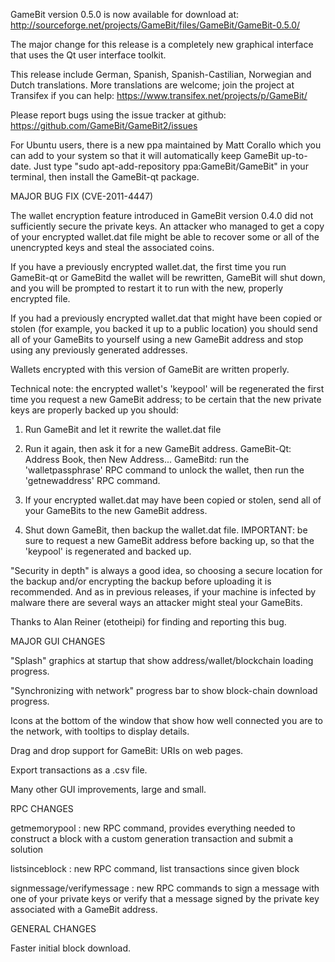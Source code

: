 GameBit version 0.5.0 is now available for download at:
http://sourceforge.net/projects/GameBit/files/GameBit/GameBit-0.5.0/

The major change for this release is a completely new graphical interface that uses the Qt user interface toolkit.

This release include German, Spanish, Spanish-Castilian, Norwegian and Dutch translations. More translations are welcome; join the project at Transifex if you can help:
https://www.transifex.net/projects/p/GameBit/

Please report bugs using the issue tracker at github:
https://github.com/GameBit/GameBit2/issues

For Ubuntu users, there is a new ppa maintained by Matt Corallo which you can add to your system so that it will automatically keep GameBit up-to-date.  Just type "sudo apt-add-repository ppa:GameBit/GameBit" in your terminal, then install the GameBit-qt package.

MAJOR BUG FIX  (CVE-2011-4447)

The wallet encryption feature introduced in GameBit version 0.4.0 did not sufficiently secure the private keys. An attacker who
managed to get a copy of your encrypted wallet.dat file might be able to recover some or all of the unencrypted keys and steal the
associated coins.

If you have a previously encrypted wallet.dat, the first time you run GameBit-qt or GameBitd the wallet will be rewritten, GameBit will
shut down, and you will be prompted to restart it to run with the new, properly encrypted file.

If you had a previously encrypted wallet.dat that might have been copied or stolen (for example, you backed it up to a public
location) you should send all of your GameBits to yourself using a new GameBit address and stop using any previously generated addresses.

Wallets encrypted with this version of GameBit are written properly.

Technical note: the encrypted wallet's 'keypool' will be regenerated the first time you request a new GameBit address; to be certain that the
new private keys are properly backed up you should:

1. Run GameBit and let it rewrite the wallet.dat file

2. Run it again, then ask it for a new GameBit address.
GameBit-Qt: Address Book, then New Address...
GameBitd: run the 'walletpassphrase' RPC command to unlock the wallet,  then run the 'getnewaddress' RPC command.

3. If your encrypted wallet.dat may have been copied or stolen, send  all of your GameBits to the new GameBit address.

4. Shut down GameBit, then backup the wallet.dat file.
IMPORTANT: be sure to request a new GameBit address before backing up, so that the 'keypool' is regenerated and backed up.

"Security in depth" is always a good idea, so choosing a secure location for the backup and/or encrypting the backup before uploading it is recommended. And as in previous releases, if your machine is infected by malware there are several ways an attacker might steal your GameBits.

Thanks to Alan Reiner (etotheipi) for finding and reporting this bug.

MAJOR GUI CHANGES

"Splash" graphics at startup that show address/wallet/blockchain loading progress.

"Synchronizing with network" progress bar to show block-chain download progress.

Icons at the bottom of the window that show how well connected you are to the network, with tooltips to display details.

Drag and drop support for GameBit: URIs on web pages.

Export transactions as a .csv file.

Many other GUI improvements, large and small.

RPC CHANGES

getmemorypool : new RPC command, provides everything needed to construct a block with a custom generation transaction and submit a solution

listsinceblock : new RPC command, list transactions since given block

signmessage/verifymessage : new RPC commands to sign a message with one of your private keys or verify that a message signed by the private key associated with a GameBit address.

GENERAL CHANGES

Faster initial block download.
